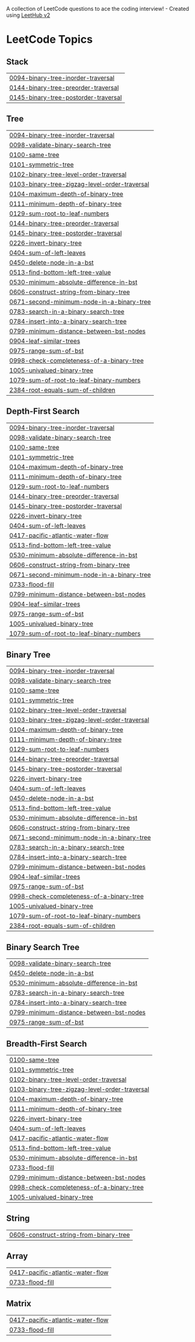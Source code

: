A collection of LeetCode questions to ace the coding interview! - Created using [LeetHub v2](https://github.com/arunbhardwaj/LeetHub-2.0)
<!---LeetCode Topics Start-->
# LeetCode Topics
## Stack
|  |
| ------- |
| [0094-binary-tree-inorder-traversal](https://github.com/LakshanaPM/leetcode-problems/tree/master/0094-binary-tree-inorder-traversal) |
| [0144-binary-tree-preorder-traversal](https://github.com/LakshanaPM/leetcode-problems/tree/master/0144-binary-tree-preorder-traversal) |
| [0145-binary-tree-postorder-traversal](https://github.com/LakshanaPM/leetcode-problems/tree/master/0145-binary-tree-postorder-traversal) |
## Tree
|  |
| ------- |
| [0094-binary-tree-inorder-traversal](https://github.com/LakshanaPM/leetcode-problems/tree/master/0094-binary-tree-inorder-traversal) |
| [0098-validate-binary-search-tree](https://github.com/LakshanaPM/leetcode-problems/tree/master/0098-validate-binary-search-tree) |
| [0100-same-tree](https://github.com/LakshanaPM/leetcode-problems/tree/master/0100-same-tree) |
| [0101-symmetric-tree](https://github.com/LakshanaPM/leetcode-problems/tree/master/0101-symmetric-tree) |
| [0102-binary-tree-level-order-traversal](https://github.com/LakshanaPM/leetcode-problems/tree/master/0102-binary-tree-level-order-traversal) |
| [0103-binary-tree-zigzag-level-order-traversal](https://github.com/LakshanaPM/leetcode-problems/tree/master/0103-binary-tree-zigzag-level-order-traversal) |
| [0104-maximum-depth-of-binary-tree](https://github.com/LakshanaPM/leetcode-problems/tree/master/0104-maximum-depth-of-binary-tree) |
| [0111-minimum-depth-of-binary-tree](https://github.com/LakshanaPM/leetcode-problems/tree/master/0111-minimum-depth-of-binary-tree) |
| [0129-sum-root-to-leaf-numbers](https://github.com/LakshanaPM/leetcode-problems/tree/master/0129-sum-root-to-leaf-numbers) |
| [0144-binary-tree-preorder-traversal](https://github.com/LakshanaPM/leetcode-problems/tree/master/0144-binary-tree-preorder-traversal) |
| [0145-binary-tree-postorder-traversal](https://github.com/LakshanaPM/leetcode-problems/tree/master/0145-binary-tree-postorder-traversal) |
| [0226-invert-binary-tree](https://github.com/LakshanaPM/leetcode-problems/tree/master/0226-invert-binary-tree) |
| [0404-sum-of-left-leaves](https://github.com/LakshanaPM/leetcode-problems/tree/master/0404-sum-of-left-leaves) |
| [0450-delete-node-in-a-bst](https://github.com/LakshanaPM/leetcode-problems/tree/master/0450-delete-node-in-a-bst) |
| [0513-find-bottom-left-tree-value](https://github.com/LakshanaPM/leetcode-problems/tree/master/0513-find-bottom-left-tree-value) |
| [0530-minimum-absolute-difference-in-bst](https://github.com/LakshanaPM/leetcode-problems/tree/master/0530-minimum-absolute-difference-in-bst) |
| [0606-construct-string-from-binary-tree](https://github.com/LakshanaPM/leetcode-problems/tree/master/0606-construct-string-from-binary-tree) |
| [0671-second-minimum-node-in-a-binary-tree](https://github.com/LakshanaPM/leetcode-problems/tree/master/0671-second-minimum-node-in-a-binary-tree) |
| [0783-search-in-a-binary-search-tree](https://github.com/LakshanaPM/leetcode-problems/tree/master/0783-search-in-a-binary-search-tree) |
| [0784-insert-into-a-binary-search-tree](https://github.com/LakshanaPM/leetcode-problems/tree/master/0784-insert-into-a-binary-search-tree) |
| [0799-minimum-distance-between-bst-nodes](https://github.com/LakshanaPM/leetcode-problems/tree/master/0799-minimum-distance-between-bst-nodes) |
| [0904-leaf-similar-trees](https://github.com/LakshanaPM/leetcode-problems/tree/master/0904-leaf-similar-trees) |
| [0975-range-sum-of-bst](https://github.com/LakshanaPM/leetcode-problems/tree/master/0975-range-sum-of-bst) |
| [0998-check-completeness-of-a-binary-tree](https://github.com/LakshanaPM/leetcode-problems/tree/master/0998-check-completeness-of-a-binary-tree) |
| [1005-univalued-binary-tree](https://github.com/LakshanaPM/leetcode-problems/tree/master/1005-univalued-binary-tree) |
| [1079-sum-of-root-to-leaf-binary-numbers](https://github.com/LakshanaPM/leetcode-problems/tree/master/1079-sum-of-root-to-leaf-binary-numbers) |
| [2384-root-equals-sum-of-children](https://github.com/LakshanaPM/leetcode-problems/tree/master/2384-root-equals-sum-of-children) |
## Depth-First Search
|  |
| ------- |
| [0094-binary-tree-inorder-traversal](https://github.com/LakshanaPM/leetcode-problems/tree/master/0094-binary-tree-inorder-traversal) |
| [0098-validate-binary-search-tree](https://github.com/LakshanaPM/leetcode-problems/tree/master/0098-validate-binary-search-tree) |
| [0100-same-tree](https://github.com/LakshanaPM/leetcode-problems/tree/master/0100-same-tree) |
| [0101-symmetric-tree](https://github.com/LakshanaPM/leetcode-problems/tree/master/0101-symmetric-tree) |
| [0104-maximum-depth-of-binary-tree](https://github.com/LakshanaPM/leetcode-problems/tree/master/0104-maximum-depth-of-binary-tree) |
| [0111-minimum-depth-of-binary-tree](https://github.com/LakshanaPM/leetcode-problems/tree/master/0111-minimum-depth-of-binary-tree) |
| [0129-sum-root-to-leaf-numbers](https://github.com/LakshanaPM/leetcode-problems/tree/master/0129-sum-root-to-leaf-numbers) |
| [0144-binary-tree-preorder-traversal](https://github.com/LakshanaPM/leetcode-problems/tree/master/0144-binary-tree-preorder-traversal) |
| [0145-binary-tree-postorder-traversal](https://github.com/LakshanaPM/leetcode-problems/tree/master/0145-binary-tree-postorder-traversal) |
| [0226-invert-binary-tree](https://github.com/LakshanaPM/leetcode-problems/tree/master/0226-invert-binary-tree) |
| [0404-sum-of-left-leaves](https://github.com/LakshanaPM/leetcode-problems/tree/master/0404-sum-of-left-leaves) |
| [0417-pacific-atlantic-water-flow](https://github.com/LakshanaPM/leetcode-problems/tree/master/0417-pacific-atlantic-water-flow) |
| [0513-find-bottom-left-tree-value](https://github.com/LakshanaPM/leetcode-problems/tree/master/0513-find-bottom-left-tree-value) |
| [0530-minimum-absolute-difference-in-bst](https://github.com/LakshanaPM/leetcode-problems/tree/master/0530-minimum-absolute-difference-in-bst) |
| [0606-construct-string-from-binary-tree](https://github.com/LakshanaPM/leetcode-problems/tree/master/0606-construct-string-from-binary-tree) |
| [0671-second-minimum-node-in-a-binary-tree](https://github.com/LakshanaPM/leetcode-problems/tree/master/0671-second-minimum-node-in-a-binary-tree) |
| [0733-flood-fill](https://github.com/LakshanaPM/leetcode-problems/tree/master/0733-flood-fill) |
| [0799-minimum-distance-between-bst-nodes](https://github.com/LakshanaPM/leetcode-problems/tree/master/0799-minimum-distance-between-bst-nodes) |
| [0904-leaf-similar-trees](https://github.com/LakshanaPM/leetcode-problems/tree/master/0904-leaf-similar-trees) |
| [0975-range-sum-of-bst](https://github.com/LakshanaPM/leetcode-problems/tree/master/0975-range-sum-of-bst) |
| [1005-univalued-binary-tree](https://github.com/LakshanaPM/leetcode-problems/tree/master/1005-univalued-binary-tree) |
| [1079-sum-of-root-to-leaf-binary-numbers](https://github.com/LakshanaPM/leetcode-problems/tree/master/1079-sum-of-root-to-leaf-binary-numbers) |
## Binary Tree
|  |
| ------- |
| [0094-binary-tree-inorder-traversal](https://github.com/LakshanaPM/leetcode-problems/tree/master/0094-binary-tree-inorder-traversal) |
| [0098-validate-binary-search-tree](https://github.com/LakshanaPM/leetcode-problems/tree/master/0098-validate-binary-search-tree) |
| [0100-same-tree](https://github.com/LakshanaPM/leetcode-problems/tree/master/0100-same-tree) |
| [0101-symmetric-tree](https://github.com/LakshanaPM/leetcode-problems/tree/master/0101-symmetric-tree) |
| [0102-binary-tree-level-order-traversal](https://github.com/LakshanaPM/leetcode-problems/tree/master/0102-binary-tree-level-order-traversal) |
| [0103-binary-tree-zigzag-level-order-traversal](https://github.com/LakshanaPM/leetcode-problems/tree/master/0103-binary-tree-zigzag-level-order-traversal) |
| [0104-maximum-depth-of-binary-tree](https://github.com/LakshanaPM/leetcode-problems/tree/master/0104-maximum-depth-of-binary-tree) |
| [0111-minimum-depth-of-binary-tree](https://github.com/LakshanaPM/leetcode-problems/tree/master/0111-minimum-depth-of-binary-tree) |
| [0129-sum-root-to-leaf-numbers](https://github.com/LakshanaPM/leetcode-problems/tree/master/0129-sum-root-to-leaf-numbers) |
| [0144-binary-tree-preorder-traversal](https://github.com/LakshanaPM/leetcode-problems/tree/master/0144-binary-tree-preorder-traversal) |
| [0145-binary-tree-postorder-traversal](https://github.com/LakshanaPM/leetcode-problems/tree/master/0145-binary-tree-postorder-traversal) |
| [0226-invert-binary-tree](https://github.com/LakshanaPM/leetcode-problems/tree/master/0226-invert-binary-tree) |
| [0404-sum-of-left-leaves](https://github.com/LakshanaPM/leetcode-problems/tree/master/0404-sum-of-left-leaves) |
| [0450-delete-node-in-a-bst](https://github.com/LakshanaPM/leetcode-problems/tree/master/0450-delete-node-in-a-bst) |
| [0513-find-bottom-left-tree-value](https://github.com/LakshanaPM/leetcode-problems/tree/master/0513-find-bottom-left-tree-value) |
| [0530-minimum-absolute-difference-in-bst](https://github.com/LakshanaPM/leetcode-problems/tree/master/0530-minimum-absolute-difference-in-bst) |
| [0606-construct-string-from-binary-tree](https://github.com/LakshanaPM/leetcode-problems/tree/master/0606-construct-string-from-binary-tree) |
| [0671-second-minimum-node-in-a-binary-tree](https://github.com/LakshanaPM/leetcode-problems/tree/master/0671-second-minimum-node-in-a-binary-tree) |
| [0783-search-in-a-binary-search-tree](https://github.com/LakshanaPM/leetcode-problems/tree/master/0783-search-in-a-binary-search-tree) |
| [0784-insert-into-a-binary-search-tree](https://github.com/LakshanaPM/leetcode-problems/tree/master/0784-insert-into-a-binary-search-tree) |
| [0799-minimum-distance-between-bst-nodes](https://github.com/LakshanaPM/leetcode-problems/tree/master/0799-minimum-distance-between-bst-nodes) |
| [0904-leaf-similar-trees](https://github.com/LakshanaPM/leetcode-problems/tree/master/0904-leaf-similar-trees) |
| [0975-range-sum-of-bst](https://github.com/LakshanaPM/leetcode-problems/tree/master/0975-range-sum-of-bst) |
| [0998-check-completeness-of-a-binary-tree](https://github.com/LakshanaPM/leetcode-problems/tree/master/0998-check-completeness-of-a-binary-tree) |
| [1005-univalued-binary-tree](https://github.com/LakshanaPM/leetcode-problems/tree/master/1005-univalued-binary-tree) |
| [1079-sum-of-root-to-leaf-binary-numbers](https://github.com/LakshanaPM/leetcode-problems/tree/master/1079-sum-of-root-to-leaf-binary-numbers) |
| [2384-root-equals-sum-of-children](https://github.com/LakshanaPM/leetcode-problems/tree/master/2384-root-equals-sum-of-children) |
## Binary Search Tree
|  |
| ------- |
| [0098-validate-binary-search-tree](https://github.com/LakshanaPM/leetcode-problems/tree/master/0098-validate-binary-search-tree) |
| [0450-delete-node-in-a-bst](https://github.com/LakshanaPM/leetcode-problems/tree/master/0450-delete-node-in-a-bst) |
| [0530-minimum-absolute-difference-in-bst](https://github.com/LakshanaPM/leetcode-problems/tree/master/0530-minimum-absolute-difference-in-bst) |
| [0783-search-in-a-binary-search-tree](https://github.com/LakshanaPM/leetcode-problems/tree/master/0783-search-in-a-binary-search-tree) |
| [0784-insert-into-a-binary-search-tree](https://github.com/LakshanaPM/leetcode-problems/tree/master/0784-insert-into-a-binary-search-tree) |
| [0799-minimum-distance-between-bst-nodes](https://github.com/LakshanaPM/leetcode-problems/tree/master/0799-minimum-distance-between-bst-nodes) |
| [0975-range-sum-of-bst](https://github.com/LakshanaPM/leetcode-problems/tree/master/0975-range-sum-of-bst) |
## Breadth-First Search
|  |
| ------- |
| [0100-same-tree](https://github.com/LakshanaPM/leetcode-problems/tree/master/0100-same-tree) |
| [0101-symmetric-tree](https://github.com/LakshanaPM/leetcode-problems/tree/master/0101-symmetric-tree) |
| [0102-binary-tree-level-order-traversal](https://github.com/LakshanaPM/leetcode-problems/tree/master/0102-binary-tree-level-order-traversal) |
| [0103-binary-tree-zigzag-level-order-traversal](https://github.com/LakshanaPM/leetcode-problems/tree/master/0103-binary-tree-zigzag-level-order-traversal) |
| [0104-maximum-depth-of-binary-tree](https://github.com/LakshanaPM/leetcode-problems/tree/master/0104-maximum-depth-of-binary-tree) |
| [0111-minimum-depth-of-binary-tree](https://github.com/LakshanaPM/leetcode-problems/tree/master/0111-minimum-depth-of-binary-tree) |
| [0226-invert-binary-tree](https://github.com/LakshanaPM/leetcode-problems/tree/master/0226-invert-binary-tree) |
| [0404-sum-of-left-leaves](https://github.com/LakshanaPM/leetcode-problems/tree/master/0404-sum-of-left-leaves) |
| [0417-pacific-atlantic-water-flow](https://github.com/LakshanaPM/leetcode-problems/tree/master/0417-pacific-atlantic-water-flow) |
| [0513-find-bottom-left-tree-value](https://github.com/LakshanaPM/leetcode-problems/tree/master/0513-find-bottom-left-tree-value) |
| [0530-minimum-absolute-difference-in-bst](https://github.com/LakshanaPM/leetcode-problems/tree/master/0530-minimum-absolute-difference-in-bst) |
| [0733-flood-fill](https://github.com/LakshanaPM/leetcode-problems/tree/master/0733-flood-fill) |
| [0799-minimum-distance-between-bst-nodes](https://github.com/LakshanaPM/leetcode-problems/tree/master/0799-minimum-distance-between-bst-nodes) |
| [0998-check-completeness-of-a-binary-tree](https://github.com/LakshanaPM/leetcode-problems/tree/master/0998-check-completeness-of-a-binary-tree) |
| [1005-univalued-binary-tree](https://github.com/LakshanaPM/leetcode-problems/tree/master/1005-univalued-binary-tree) |
## String
|  |
| ------- |
| [0606-construct-string-from-binary-tree](https://github.com/LakshanaPM/leetcode-problems/tree/master/0606-construct-string-from-binary-tree) |
## Array
|  |
| ------- |
| [0417-pacific-atlantic-water-flow](https://github.com/LakshanaPM/leetcode-problems/tree/master/0417-pacific-atlantic-water-flow) |
| [0733-flood-fill](https://github.com/LakshanaPM/leetcode-problems/tree/master/0733-flood-fill) |
## Matrix
|  |
| ------- |
| [0417-pacific-atlantic-water-flow](https://github.com/LakshanaPM/leetcode-problems/tree/master/0417-pacific-atlantic-water-flow) |
| [0733-flood-fill](https://github.com/LakshanaPM/leetcode-problems/tree/master/0733-flood-fill) |
<!---LeetCode Topics End-->
